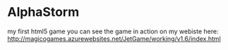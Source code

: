 AlphaStorm
==========

my first html5 game
you can see the game in action on my webiste here: http://magicogames.azurewebsites.net/JetGame/working/v1.6/index.html
